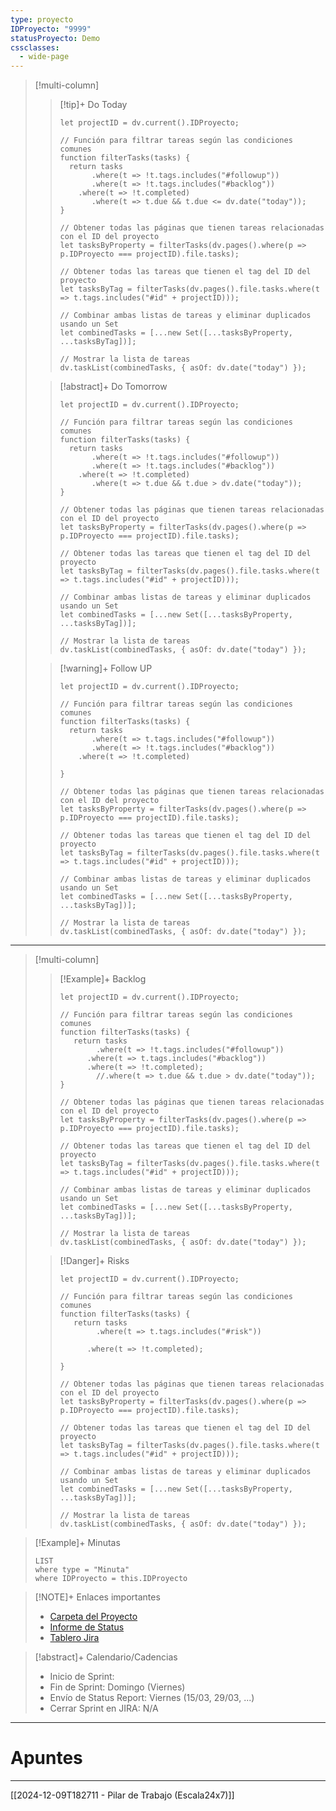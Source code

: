 ```yaml
---
type: proyecto
IDProyecto: "9999"
statusProyecto: Demo
cssclasses:
  - wide-page
---
```


> [!multi-column]
>
>> [!tip]+ Do Today
>> ```dataviewjs
>>let projectID = dv.current().IDProyecto;
>>
>>// Función para filtrar tareas según las condiciones comunes
>>function filterTasks(tasks) {
>>   return tasks
>>        .where(t => !t.tags.includes("#followup"))
>>        .where(t => !t.tags.includes("#backlog"))
>>     .where(t => !t.completed)
>>        .where(t => t.due && t.due <= dv.date("today"));
>>}
>>
>>// Obtener todas las páginas que tienen tareas relacionadas con el ID del proyecto
>>let tasksByProperty = filterTasks(dv.pages().where(p => p.IDProyecto === projectID).file.tasks);
>>
>>// Obtener todas las tareas que tienen el tag del ID del proyecto
>>let tasksByTag = filterTasks(dv.pages().file.tasks.where(t => t.tags.includes("#id" + projectID)));
>>
>>// Combinar ambas listas de tareas y eliminar duplicados usando un Set
>>let combinedTasks = [...new Set([...tasksByProperty, ...tasksByTag])];
>>
>>// Mostrar la lista de tareas
>>dv.taskList(combinedTasks, { asOf: dv.date("today") });
>>```
>
>> [!abstract]+ Do Tomorrow
>> ```dataviewjs
>>let projectID = dv.current().IDProyecto;
>>
>>// Función para filtrar tareas según las condiciones comunes
>>function filterTasks(tasks) {
>>   return tasks
>>        .where(t => !t.tags.includes("#followup"))
>>        .where(t => !t.tags.includes("#backlog"))
>>     .where(t => !t.completed)
>>        .where(t => t.due && t.due > dv.date("today"));
>>}
>>
>>// Obtener todas las páginas que tienen tareas relacionadas con el ID del proyecto
>>let tasksByProperty = filterTasks(dv.pages().where(p => p.IDProyecto === projectID).file.tasks);
>>
>>// Obtener todas las tareas que tienen el tag del ID del proyecto
>>let tasksByTag = filterTasks(dv.pages().file.tasks.where(t => t.tags.includes("#id" + projectID)));
>>
>>// Combinar ambas listas de tareas y eliminar duplicados usando un Set
>>let combinedTasks = [...new Set([...tasksByProperty, ...tasksByTag])];
>>
>>// Mostrar la lista de tareas
>>dv.taskList(combinedTasks, { asOf: dv.date("today") });
>>```
>
>> [!warning]+ Follow UP
>> ```dataviewjs
>>let projectID = dv.current().IDProyecto;
>>
>>// Función para filtrar tareas según las condiciones comunes
>>function filterTasks(tasks) {
>>   return tasks
>>        .where(t => t.tags.includes("#followup"))
>>        .where(t => !t.tags.includes("#backlog"))
>>     .where(t => !t.completed)
>>        
>>}
>>
>>// Obtener todas las páginas que tienen tareas relacionadas con el ID del proyecto
>>let tasksByProperty = filterTasks(dv.pages().where(p => p.IDProyecto === projectID).file.tasks);
>>
>>// Obtener todas las tareas que tienen el tag del ID del proyecto
>>let tasksByTag = filterTasks(dv.pages().file.tasks.where(t => t.tags.includes("#id" + projectID)));
>>
>>// Combinar ambas listas de tareas y eliminar duplicados usando un Set
>>let combinedTasks = [...new Set([...tasksByProperty, ...tasksByTag])];
>>
>>// Mostrar la lista de tareas
>>dv.taskList(combinedTasks, { asOf: dv.date("today") });
>>```

--- 

> [!multi-column]
> 
>>[!Example]+ Backlog
>> ```dataviewjs
>> let projectID = dv.current().IDProyecto;
>>
>> // Función para filtrar tareas según las condiciones comunes
>> function filterTasks(tasks) {
>>    return tasks
>>         .where(t => !t.tags.includes("#followup"))
>>       .where(t => t.tags.includes("#backlog"))
>>       .where(t => !t.completed);
>>         //.where(t => t.due && t.due > dv.date("today"));
>>}
>> 
>> // Obtener todas las páginas que tienen tareas relacionadas con el ID del proyecto
>>let tasksByProperty = filterTasks(dv.pages().where(p => p.IDProyecto === projectID).file.tasks);
>> 
>> // Obtener todas las tareas que tienen el tag del ID del proyecto
>>let tasksByTag = filterTasks(dv.pages().file.tasks.where(t => t.tags.includes("#id" + projectID)));
>> 
>>// Combinar ambas listas de tareas y eliminar duplicados usando un Set
>> let combinedTasks = [...new Set([...tasksByProperty, ...tasksByTag])];
>> 
>>// Mostrar la lista de tareas
>> dv.taskList(combinedTasks, { asOf: dv.date("today") });
>>```
>
>>[!Danger]+ Risks
>> ```dataviewjs
>> let projectID = dv.current().IDProyecto;
>>
>> // Función para filtrar tareas según las condiciones comunes
>> function filterTasks(tasks) {
>>    return tasks
>>         .where(t => t.tags.includes("#risk"))
>> 
>>       .where(t => !t.completed);
>> 
>>}
>> 
>> // Obtener todas las páginas que tienen tareas relacionadas con el ID del proyecto
>>let tasksByProperty = filterTasks(dv.pages().where(p => p.IDProyecto === projectID).file.tasks);
>> 
>> // Obtener todas las tareas que tienen el tag del ID del proyecto
>>let tasksByTag = filterTasks(dv.pages().file.tasks.where(t => t.tags.includes("#id" + projectID)));
>> 
>>// Combinar ambas listas de tareas y eliminar duplicados usando un Set
>> let combinedTasks = [...new Set([...tasksByProperty, ...tasksByTag])];
>> 
>>// Mostrar la lista de tareas
>> dv.taskList(combinedTasks, { asOf: dv.date("today") });
>>```

> [!Example]+ Minutas
> ```dataview
> LIST
> where type = "Minuta"
> where IDProyecto = this.IDProyecto
> ```

> [!NOTE]+ Enlaces importantes
> 
> - [Carpeta del Proyecto](https://drive.google.com/drive/folders/1f_pl9NjN9ZPFGCo-sBR3EZKUdenrbytD?usp=sharing)
> - [Informe de Status](https://docs.google.com/presentation/d/1Rr4Kg0bZDKAAzw5VDje7zP-uvwWfhmmX3nbdEoelST0/edit?usp=sharing)
> - [Tablero Jira](https://escala24x7.atlassian.net/jira/software/c/projects/DACR/boards/733)

> [!abstract]+ Calendario/Cadencias
> - Inicio de Sprint:  
> - Fin de Sprint: Domingo (Viernes)
> - Envío de Status Report: Viernes (15/03, 29/03, ...)
> - Cerrar Sprint en JIRA: N/A

---- 
# Apuntes



--------
[[2024-12-09T182711 - Pilar de Trabajo (Escala24x7)]]
